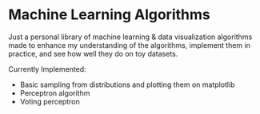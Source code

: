 # Machine Learning Algorithms
Just a personal library of machine learning & data visualization algorithms made to enhance my understanding of the algorithms, implement them in practice, and see how well they do on toy datasets. 

Currently Implemented:

- Basic sampling from distributions and plotting them on matplotlib
- Perceptron algorithm
- Voting perceptron 
